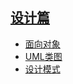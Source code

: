 ## [设计篇](/all/design_0)

* [面向对象](/all/design_01_面向对象)
* [UML类图](/all/design_02_UML类图)
* [设计模式](/all/design_03_00_设计模式)